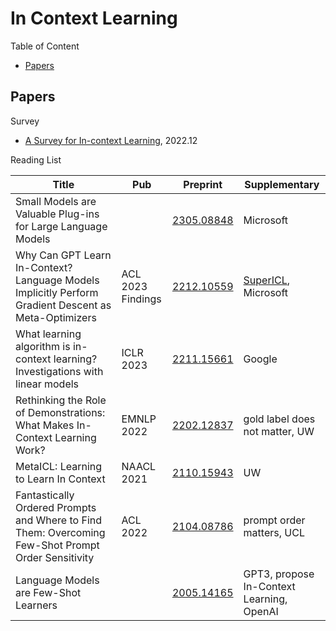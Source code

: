 # In Context Learning

Table of Content

- [Papers](#papers)

## Papers

Survey

- [A Survey for In-context Learning](https://arxiv.org/abs/2301.00234), 2022.12

Reading List

| Title                                                                                                | Pub               | Preprint                                    | Supplementary                                             |
| ---------------------------------------------------------------------------------------------------- | ----------------- | ------------------------------------------- | --------------------------------------------------------- |
| Small Models are Valuable Plug-ins for Large Language Models                                         |                   | [2305.08848](https://arxiv.org/abs/2305.08848) | Microsoft                                                 |
| Why Can GPT Learn In-Context? Language Models Implicitly Perform Gradient Descent as Meta-Optimizers | ACL 2023 Findings | [2212.10559](https://arxiv.org/abs/2212.10559) | [SuperICL](https://github.com/JetRunner/SuperICL), Microsoft |
| What learning algorithm is in-context learning? Investigations with linear models                    | ICLR 2023         | [2211.15661](https://arxiv.org/abs/2211.15661) | Google                                                    |
| Rethinking the Role of Demonstrations: What Makes In-Context Learning Work?                          | EMNLP 2022        | [2202.12837](https://arxiv.org/abs/2202.12837) | gold label does not matter, UW                            |
| MetaICL: Learning to Learn In Context                                                                | NAACL 2021        | [2110.15943](https://arxiv.org/abs/2110.15943) | UW                                                        |
| Fantastically Ordered Prompts and Where to Find Them: Overcoming Few-Shot Prompt Order Sensitivity  | ACL 2022          | [2104.08786](https://arxiv.org/abs/2104.08786) | prompt order matters, UCL                                 |
| Language Models are Few-Shot Learners                                                                |                   | [2005.14165](https://arxiv.org/abs/2005.14165) | GPT3, propose In-Context Learning, OpenAI                 |

